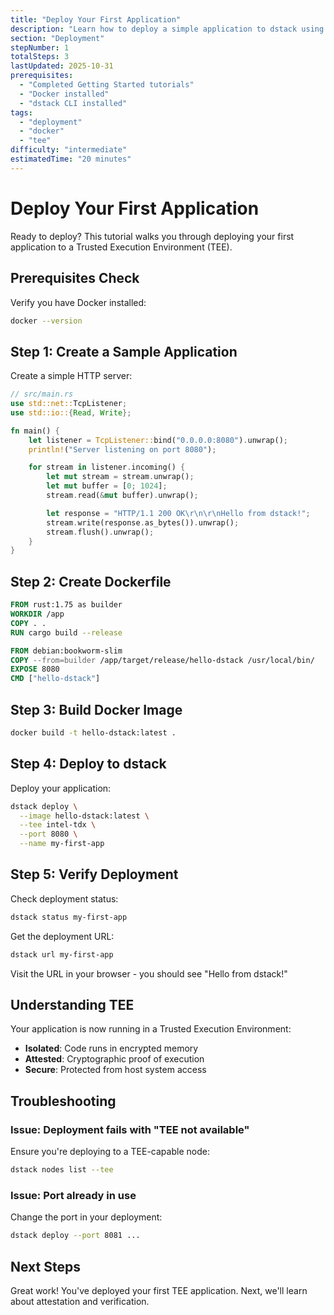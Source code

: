 ```yaml
---
title: "Deploy Your First Application"
description: "Learn how to deploy a simple application to dstack using Docker and TEE."
section: "Deployment"
stepNumber: 1
totalSteps: 3
lastUpdated: 2025-10-31
prerequisites:
  - "Completed Getting Started tutorials"
  - "Docker installed"
  - "dstack CLI installed"
tags:
  - "deployment"
  - "docker"
  - "tee"
difficulty: "intermediate"
estimatedTime: "20 minutes"
---
```


# Deploy Your First Application

Ready to deploy? This tutorial walks you through deploying your first application to a Trusted Execution Environment (TEE).

## Prerequisites Check

Verify you have Docker installed:

```bash
docker --version
```

## Step 1: Create a Sample Application

Create a simple HTTP server:

```rust
// src/main.rs
use std::net::TcpListener;
use std::io::{Read, Write};

fn main() {
    let listener = TcpListener::bind("0.0.0.0:8080").unwrap();
    println!("Server listening on port 8080");

    for stream in listener.incoming() {
        let mut stream = stream.unwrap();
        let mut buffer = [0; 1024];
        stream.read(&mut buffer).unwrap();

        let response = "HTTP/1.1 200 OK\r\n\r\nHello from dstack!";
        stream.write(response.as_bytes()).unwrap();
        stream.flush().unwrap();
    }
}
```

## Step 2: Create Dockerfile

```dockerfile
FROM rust:1.75 as builder
WORKDIR /app
COPY . .
RUN cargo build --release

FROM debian:bookworm-slim
COPY --from=builder /app/target/release/hello-dstack /usr/local/bin/
EXPOSE 8080
CMD ["hello-dstack"]
```

## Step 3: Build Docker Image

```bash
docker build -t hello-dstack:latest .
```

## Step 4: Deploy to dstack

Deploy your application:

```bash
dstack deploy \
  --image hello-dstack:latest \
  --tee intel-tdx \
  --port 8080 \
  --name my-first-app
```

## Step 5: Verify Deployment

Check deployment status:

```bash
dstack status my-first-app
```

Get the deployment URL:

```bash
dstack url my-first-app
```

Visit the URL in your browser - you should see "Hello from dstack!"

## Understanding TEE

Your application is now running in a Trusted Execution Environment:

- **Isolated**: Code runs in encrypted memory
- **Attested**: Cryptographic proof of execution
- **Secure**: Protected from host system access

## Troubleshooting

### Issue: Deployment fails with "TEE not available"

Ensure you're deploying to a TEE-capable node:

```bash
dstack nodes list --tee
```

### Issue: Port already in use

Change the port in your deployment:

```bash
dstack deploy --port 8081 ...
```

## Next Steps

Great work! You've deployed your first TEE application. Next, we'll learn about attestation and verification.

